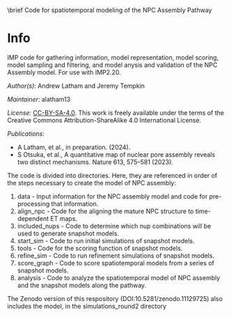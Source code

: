 \brief Code for spatiotemporal modeling of the NPC Assembly Pathway

# Info
IMP code for gathering information, model representation, model scoring, model sampling and filtering, and model anysis and validation of the NPC Assembly model. For use with IMP2.20.

_Author(s)_: Andrew Latham and Jeremy Tempkin

_Maintainer_: alatham13

_License_: [CC-BY-SA-4.0](https://creativecommons.org/licenses/by-sa/4.0/legalcode).
This work is freely available under the terms of the Creative Commons
Attribution-ShareAlike 4.0 International License.

_Publications_:
- A Latham, et al., in preparation. (2024).
- S Otsuka, et al., A quantitative map of nuclear pore assembly reveals two distinct mechanisms. Nature 613, 575–581 (2023).

The code is divided into directories. Here, they are referenced in order of the steps necessary to create the model of NPC assembly:
1. data - Input information for the NPC assembly model and code for pre-processing that information.
2. align_npc - Code for the aligning the mature NPC structure to time-dependent ET maps.
3. included_nups - Code to determine which nup combinations will be used to generate snapshot models.
4. start_sim - Code to run initial simulations of snapshot models.
5. tools - Code for the scoring function of snapshot models.
6. refine_sim - Code to run refinement simulations of snapshot models.
7. score_graph - Code to score spatiotemporal models from a series of snapshot models.
8. analysis - Code to analyze the spatiotemporal model of NPC assembly and the snapshot models along the pathway.

The Zenodo version of this respository (DOI:10.5281/zenodo.11129725) also includes the model, in the simulations_round2 directory
